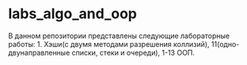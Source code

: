 # labs_algo_and_oop

В данном репозитории представлены следующие лабораторные работы: 1. Хэши(с двумя методами разрешения коллизий), 11(одно-двунаправленные списки, стеки и очереди), 1-13 ООП.

